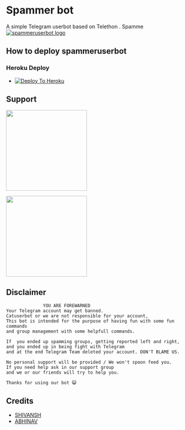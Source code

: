 # Spammer bot
A simple Telegram userbot based on Telethon .
Spamme
[![spammeruserbot logo](https://telegra.ph/file/9792f41cb0d17ada62bf6.jpg)](https://dashboard.heroku.com/new?button-url=https%3A%2F%2Fgithub.com%2Fabhinav1246%2Fspammerbot%2Ftree%2Fbugs&template=https%3A%2F%2Fgithub.com%2Fabhinav1246%2Fspammerbot)

## How to deploy spammeruserbot
### Heroku Deploy
  
  - [![Deploy To Heroku](https://www.herokucdn.com/deploy/button.svg)](https://dashboard.heroku.com/new?button-url=https%3A%2F%2Fgithub.com%2FMr-confused%2Fcatpack&template=https%3A%2F%2Fgithub.com%2FMr-confused%2Fcatpack)


  
## Support
   <a href="https://t.me/spammer_bot_op"><img src="https://img.shields.io/badge/Channel%20Support%3F-yes-green?&style=flat-square?&logo=telegram" width=220px></a></p>
   
   <a href="https://t.me/spammer_bot_support_chat"><img src="https://img.shields.io/badge/Group%20Support%3F-yes-green?&style=flat-square?&logo=telegram" width=220px></a></p>
   
## Disclaimer

```
              YOU ARE FOREWARNED
Your Telegram account may get banned.   
Catuserbot or we are not responsible for your account, 
This bot is intended for the purpose of having fun with some fun commands 
and group management with some helpfull commands.

If  you ended up spamming groups, getting reported left and right, 
and you ended up in being fight with Telegram 
and at the end Telegram Team deleted your account. DON'T BLAME US.

No personal support will be provided / We won't spoon feed you. 
If you need help ask in our support group 
and we or our friends will try to help you.

Thanks for using our bot 😺
```

## Credits
   - [SHIVANSH](http://t.me/Royal_Boy_45)
   - [ABHINAV](http://t.me/Fire_devil_xd)
